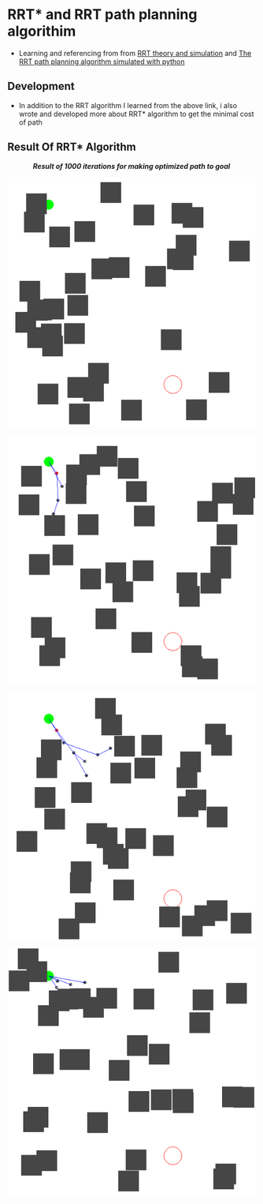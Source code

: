 # RRT* and RRT path planning algorithim
- Learning and referencing from from [RRT theory and simulation](https://youtu.be/Oo61tjNJHCk?si=XyZY_cYtqLJ5F0fS) and [The RRT path planning algorithm simulated with python](https://youtu.be/TzfNzqjJ2VQ?si=8SRzWU3Vt19iLHKc)
## Development
- In addition to the RRT algorithm I learned from the above link, i also wrote and developed more about RRT* algorithm to get the minimal cost of path
## Result Of RRT* Algorithm
<p align="center"><strong><em>Result of 1000 iterations for making optimized path to goal<p>
<p align="center">
  <img src="images/result0.gif" alt="Result of 1000 iterations for making optimized path to goal" />
</p>
<p align="center">
  <img src="images/result.gif" alt="Result of 1000 iterations for making optimized path to goal" />
</p>
<p align="center">
  <img src="images/result1.gif" alt="Other results" />
</p>
<p align="center">
  <img src="images/result2.gif" alt="Other results" />
</p>
